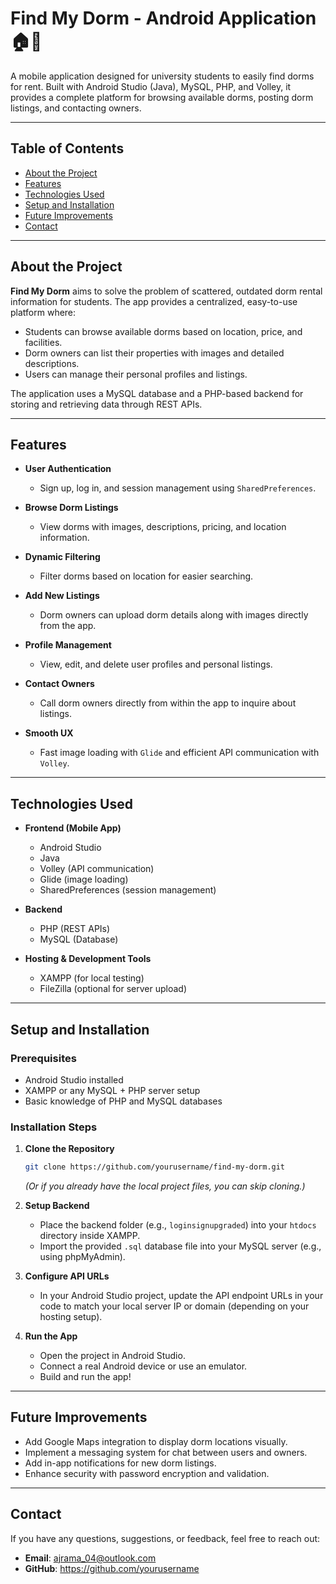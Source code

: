 # Find My Dorm - Android Application 🏠📱

A mobile application designed for university students to easily find dorms for rent.
Built with Android Studio (Java), MySQL, PHP, and Volley, it provides a complete platform for browsing available dorms, posting dorm listings, and contacting owners.

---

## Table of Contents
- [About the Project](#about-the-project)
- [Features](#features)
- [Technologies Used](#technologies-used)
- [Setup and Installation](#setup-and-installation)
- [Future Improvements](#future-improvements)
- [Contact](#contact)

---

## About the Project

**Find My Dorm** aims to solve the problem of scattered, outdated dorm rental information for students.
The app provides a centralized, easy-to-use platform where:
- Students can browse available dorms based on location, price, and facilities.
- Dorm owners can list their properties with images and detailed descriptions.
- Users can manage their personal profiles and listings.

The application uses a MySQL database and a PHP-based backend for storing and retrieving data through REST APIs.

---

## Features

- **User Authentication**  
  - Sign up, log in, and session management using `SharedPreferences`.

- **Browse Dorm Listings**  
  - View dorms with images, descriptions, pricing, and location information.

- **Dynamic Filtering**  
  - Filter dorms based on location for easier searching.

- **Add New Listings**  
  - Dorm owners can upload dorm details along with images directly from the app.

- **Profile Management**  
  - View, edit, and delete user profiles and personal listings.

- **Contact Owners**  
  - Call dorm owners directly from within the app to inquire about listings.

- **Smooth UX**  
  - Fast image loading with `Glide` and efficient API communication with `Volley`.

---

## Technologies Used

- **Frontend (Mobile App)**
  - Android Studio
  - Java
  - Volley (API communication)
  - Glide (image loading)
  - SharedPreferences (session management)

- **Backend**
  - PHP (REST APIs)
  - MySQL (Database)

- **Hosting & Development Tools**
  - XAMPP (for local testing)
  - FileZilla (optional for server upload)

---


## Setup and Installation

### Prerequisites
- Android Studio installed
- XAMPP or any MySQL + PHP server setup
- Basic knowledge of PHP and MySQL databases

### Installation Steps

1. **Clone the Repository**

   ```bash
   git clone https://github.com/yourusername/find-my-dorm.git
   ```

   *(Or if you already have the local project files, you can skip cloning.)*

2. **Setup Backend**
   - Place the backend folder (e.g., `loginsignupgraded`) into your `htdocs` directory inside XAMPP.
   - Import the provided `.sql` database file into your MySQL server (e.g., using phpMyAdmin).

3. **Configure API URLs**
   - In your Android Studio project, update the API endpoint URLs in your code to match your local server IP or domain (depending on your hosting setup).

4. **Run the App**
   - Open the project in Android Studio.
   - Connect a real Android device or use an emulator.
   - Build and run the app!

---

## Future Improvements

- Add Google Maps integration to display dorm locations visually.
- Implement a messaging system for chat between users and owners.
- Add in-app notifications for new dorm listings.
- Enhance security with password encryption and validation.

---

## Contact

If you have any questions, suggestions, or feedback, feel free to reach out:

- **Email**: ajrama_04@outlook.com
- **GitHub**: https://github.com/yourusername
